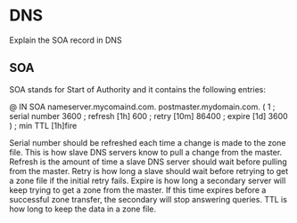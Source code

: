 # DNS

Explain the SOA record in DNS

## SOA

SOA stands for Start of Authority and it contains the following entries:

@ IN SOA nameserver.mycomaind.com. postmaster.mydomain.com. (
1 ; serial number
3600 ; refresh [1h]
600 ; retry [10m]
86400 ; expire [1d]
3600 ) ; min TTL [1h]fire

Serial number should be refreshed each time a change is made to the zone file. This is how slave DNS servers know to pull a change from the master.
Refresh is the amount of time a slave DNS server should wait before pulling from the master.
Retry is how long a slave should wait before retrying to get a zone file if the initial retry fails.
Expire is how long a secondary server will keep trying to get a zone from the master. If this time expires before a successful zone transfer, the secondary will stop answering queries.
TTL is how long to keep the data in a zone file.
